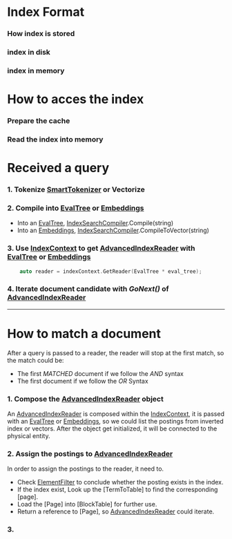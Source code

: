 # Index Format
### How index is stored 
### index in disk
### index in memory

# How to acces the index
### Prepare the cache
### Read the index into memory
 

# Received a query
### 1. Tokenize [SmartTokenizer] or Vectorize 
### 2. Compile into [EvalTree] or [Embeddings]
* Into an [EvalTree], [IndexSearchCompiler].Compile(string)
* Into an [Embeddings], [IndexSearchCompiler].CompileToVector(string)
### 3. Use [IndexContext] to get [AdvancedIndexReader] with [EvalTree] or [Embeddings]
```c 
    auto reader = indexContext.GetReader(EvalTree * eval_tree);
```
### 4. Iterate document candidate with _GoNext()_ of [AdvancedIndexReader]  
---

# How to match a document

After a query is passed to a reader, the reader will stop at the first match, so the match could be:
* The first _MATCHED_ document if we follow the _AND_ syntax
* The first document if we follow the _OR_ Syntax  
### 1. Compose the [AdvancedIndexReader] object
An [AdvancedIndexReader] is composed within the [IndexContext], it is passed with an [EvalTree] or [Embeddings], so we could list the postings from inverted index or vectors. After the object get initialized, it will be connected to the physical entity. 

### 2. Assign the postings to  [AdvancedIndexReader]
In order to assign the postings to the reader, it need to. 
* Check [ElementFilter] to conclude whether the posting exists in the index. 
* If the index exist, Look up the [TermToTable] to find the corresponding [page].
* Load the [Page] into [BlockTable] for further use. 
* Return a reference to [Page], so [AdvancedIndexReader] could iterate.   


### 3. 

[SmartTokenizer]: Tokenizer/SmartTokenizer.cpp
[IndexSearchCompiler]: Compiler/IndexSearchCompiler.h
[EvalTree]:Compiler/EvalExpression.h
[Embeddings]:Compiler/EvalExpression.h
[IndexSearchExecutor]: Executor/IndexSearchExecutor.h
[AdvancedIndexReader]: IndexAccess/AdvancedIndexReader.h
[ElementFilter]: IndexAccess/ElementFilter.h
[IndexContext]: IndexAccess/IndexContext.h



